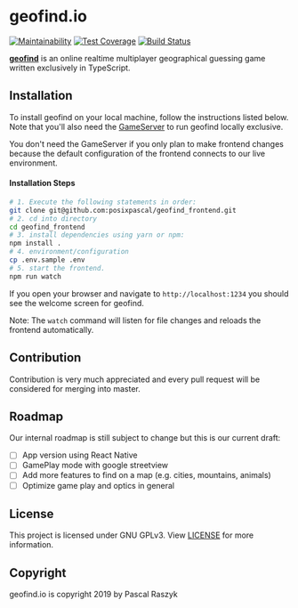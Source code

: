 # geofind.io 
[![Maintainability](https://api.codeclimate.com/v1/badges/e60d54a85ff19175c74a/maintainability)](https://codeclimate.com/github/posixpascal/geofind_frontend/maintainability)
[![Test Coverage](https://api.codeclimate.com/v1/badges/e60d54a85ff19175c74a/test_coverage)](https://codeclimate.com/github/posixpascal/geofind_frontend/test_coverage)
[![Build Status](https://travis-ci.org/posixpascal/geofind_frontend.svg?branch=master)](https://travis-ci.org/posixpascal/geofind_frontend)

[**geofind**](https://geofind.io) is an online realtime multiplayer geographical guessing game 
written exclusively in TypeScript.


## Installation

To install geofind on your local machine, follow the instructions listed below. Note that 
you'll also need the [GameServer](https://github.com/posixpascal/geofind_gameserver) to run geofind locally exclusive.

You don't need the GameServer if you only plan to make frontend changes because
the default configuration of the frontend connects to our live environment.

#### Installation Steps

```bash
# 1. Execute the following statements in order:
git clone git@github.com:posixpascal/geofind_frontend.git
# 2. cd into directory
cd geofind_frontend
# 3. install dependencies using yarn or npm:
npm install .
# 4. environment/configuration
cp .env.sample .env
# 5. start the frontend.
npm run watch
```

If you open your browser and navigate to `http://localhost:1234` you should see the welcome screen for geofind.

Note: The `watch` command will listen for file changes and reloads the frontend automatically. 

## Contribution

Contribution is very much appreciated and every pull request will be considered for merging into master. 

## Roadmap

Our internal roadmap is still subject to change but this is our current draft:

- [ ] App version using React Native
- [ ] GamePlay mode with google streetview
- [ ] Add more features to find on a map (e.g. cities, mountains, animals)
- [ ] Optimize game play and optics in general

## License

This project is licensed under GNU GPLv3. View [LICENSE](https://github.com/posixpascal/geofind_frontend/blob/master/LICENSE) for more information.

## Copyright

geofind.io is copyright 2019 by Pascal Raszyk 
